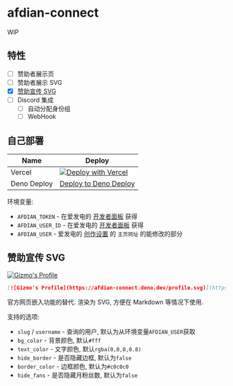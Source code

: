 # afdian-connect

WIP

## 特性

- [ ] 赞助者展示页
- [ ] 赞助者展示 SVG
- [x] [赞助宣传 SVG](#赞助宣传-svg)
- [ ] Discord 集成
  - [ ] 自动分配身份组
  - [ ] WebHook

## 自己部署

| Name        | Deploy                                                                                                                                                                                                                                                                                                                                                                                                                                                                                                                                                   |
| ----------- | -------------------------------------------------------------------------------------------------------------------------------------------------------------------------------------------------------------------------------------------------------------------------------------------------------------------------------------------------------------------------------------------------------------------------------------------------------------------------------------------------------------------------------------------------------- |
| Vercel      | [![Deploy with Vercel](https://vercel.com/button)](https://vercel.com/new/clone?repository-url=https%3A%2F%2Fgithub.com%2Fgizmo-ds%2Fafdian-connect&env=AFDIAN_TOKEN,AFDIAN_USER_ID,AFDIAN_USER&envDescription=Token%E5%92%8CUserID%E5%8F%AF%E4%BB%A5%E5%9C%A8%E7%88%B1%E5%8F%91%E7%94%B5%E7%9A%84%E5%BC%80%E5%8F%91%E8%80%85%E9%9D%A2%E6%9D%BF%E8%8E%B7%E5%8F%96%2CAFDIAN_USER%E4%B8%BA%E4%B8%BB%E9%A1%B5%E7%BD%91%E5%9D%80%E5%90%8E%E9%9D%A2%E8%87%AA%E5%AE%9A%E4%B9%89%E7%9A%84%E9%83%A8%E5%88%86&envLink=https%3A%2F%2Fafdian.net%2Fdashboard%2Fdev) |
| Deno Deploy | [Deploy to Deno Deploy](https://nitro.unjs.io/deploy/providers/deno)                                                                                                                                                                                                                                                                                                                                                                                                                                                                                     |

环境变量:

- `AFDIAN_TOKEN` - 在爱发电的 [开发者面板](https://afdian.net/dashboard/dev) 获得
- `AFDIAN_USER_ID` - 在爱发电的 [开发者面板](https://afdian.net/dashboard/dev) 获得
- `AFDIAN_USER` - 爱发电的 [创作设置](https://afdian.net/setting/creator) 的 `主页网址` 的能修改的部分

## 赞助宣传 SVG

[![Gizmo's Profile](https://afdian-connect.deno.dev/profile.svg)](https://afdian.net/a/gizmo)

```markdown
[![Gizmo's Profile](https://afdian-connect.deno.dev/profile.svg)](https://afdian.net/a/gizmo)
```

官方网页嵌入功能的替代. 渲染为 SVG, 方便在 Markdown 等情况下使用.

支持的选项:

- `slug` / `username` - 查询的用户, 默认为从环境变量`AFDIAN_USER`获取
- `bg_color` - 背景颜色, 默认`#fff`
- `text_color` - 文字颜色, 默认`rgba(0,0,0,0.8)`
- `hide_border` - 是否隐藏边框, 默认为`false`
- `border_color` - 边框颜色, 默认为`#c0c0c0`
- `hide_fans` - 是否隐藏月粉丝数, 默认为`false`
